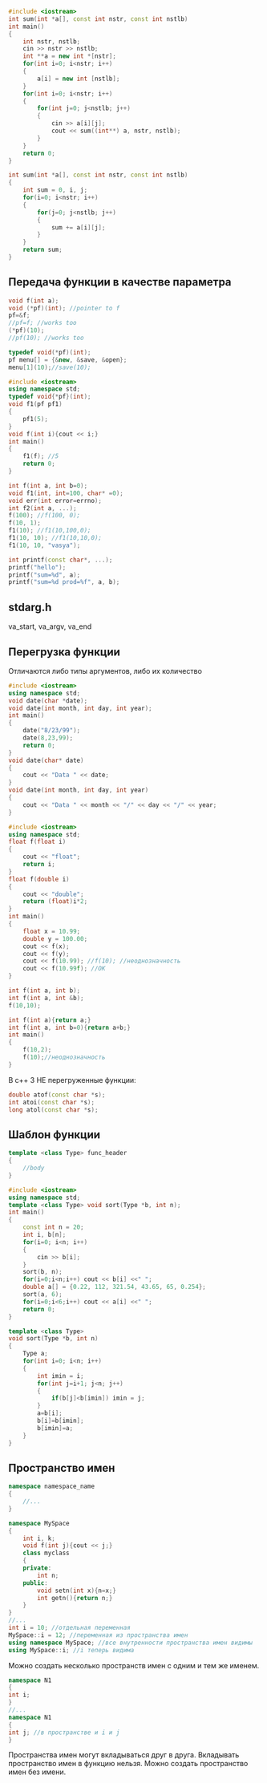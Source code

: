 ```c++
#include <iostream>
int sum(int *a[], const int nstr, const int nstlb)
int main()
{
	int nstr, nstlb;
	cin >> nstr >> nstlb;
	int **a = new int *[nstr];
	for(int i=0; i<nstr; i++)
	{
		a[i] = new int [nstlb];
	}
	for(int i=0; i<nstr; i++)
	{
		for(int j=0; j<nstlb; j++)
		{
			cin >> a[i][j];
			cout << sum((int**) a, nstr, nstlb);
		}
	}
	return 0;
}

int sum(int *a[], const int nstr, const int nstlb)
{
	int sum = 0, i, j;
	for(i=0; i<nstr; i++)
	{
		for(j=0; j<nstlb; j++)
		{
			sum += a[i][j];
		}
	}
	return sum;
}
```

## Передача функции в качестве параметра
```c++
void f(int a);
void (*pf)(int); //pointer to f
pf=&f;
//pf=f; //works too
(*pf)(10);
//pf(10); //works too

typedef void(*pf)(int);
pf menu[] = {&new, &save, &open};
menu[1](10);//save(10);
```
```c++
#include <iostream>
using namespace std;
typedef void{*pf}(int);
void f1(pf pf1)
{
	pf1(5);
}
void f(int i){cout << i;}
int main()
{
	f1(f); //5
	return 0;
}
```
```c++
int f(int a, int b=0);
void f1(int, int=100, char* =0);
void err(int error=errno);
int f2(int a, ...);
f(100); //f(100, 0);
f(10, 1);
f1(10); //f1(10,100,0);
f1(10, 10); //f1(10,10,0);
f1(10, 10, "vasya");

int printf(const char*, ...);
printf("hello");
printf("sum=%d", a);
printf("sum=%d prod=%f", a, b);
```

## stdarg.h
va_start, va_argv, va_end

## Перегрузка функции
Отличаются либо типы аргументов, либо их количество
```c++
#include <iostream>
using namespace std;
void date(char *date);
void date(int month, int day, int year);
int main()
{
	date("8/23/99");
	date(8,23,99);
	return 0;
}
void date(char* date)
{
	cout << "Data " << date;
}
void date(int month, int day, int year)
{
	cout << "Data " << month << "/" << day << "/" << year;
}
```
```c++
#include <iostream>
using namespace std;
float f(float i)
{
	cout << "float";
	return i;
}
float f(double i)
{
	cout << "double";
	return (float)i*2;
}
int main()
{
	float x = 10.99;
	double y = 100.00;
	cout << f(x);
	cout << f(y);
	cout << f(10.99); //f(10); //неоднозначность
	cout << f(10.99f); //OK
}

int f(int a, int b);
int f(int a, int &b);
f(10,10);

int f(int a){return a;}
int f(int a, int b=0){return a+b;}
int main()
{
	f(10,2);
	f(10);//неоднозначность
}
```
В c++ 3 НЕ перегруженные функции:
```c++
double atof(const char *s);
int atoi(const char *s);
long atol(const char *s);
```
## Шаблон функции
```c++
template <class Type> func_header
{
	//body
}
```
```c++
#include <iostream>
using namespace std;
template <class Type> void sort(Type *b, int n);
int main()
{
	const int n = 20;
	int i, b[n];
	for(i=0; i<n; i++)
	{
		cin >> b[i];
	}
	sort(b, n);
	for(i=0;i<n;i++) cout << b[i] <<" ";
	double a[] = {0.22, 112, 321.54, 43.65, 65, 0.254};
	sort(a, 6);
	for(i=0;i<6;i++) cout << a[i] <<" ";
	return 0;
}

template <class Type>
void sort(Type *b, int n)
{
	Type a;
	for(int i=0; i<n; i++)
	{
		int imin = i;
		for(int j=i+1; j<n; j++)
		{
			if(b[j]<b[imin]) imin = j;
		}
		a=b[i];
		b[i]=b[imin];
		b[imin]=a;
	}
}
```
## Пространство имен
```c++
namespace namespace_name
{
	//...
}
```
```c++
namespace MySpace
{
	int i, k;
	void f(int j){cout << j;}
	class myclass
	{
	private:
		int n;
	public:
		void setn(int x){n=x;}
		int getn(){return n;}
	}
}
//...
int i = 10; //отдельная переменная
MySpace::i = 12; //переменная из пространства имен
using namespace MySpace; //все внутренности пространства имен видимы
using MySpace::i; //i теперь видима
```
Можно создать несколько пространств имен с одним и тем же именем.
```c++
namespace N1
{
int i;
}
//...
namespace N1
{
int j; //в пространстве и i и j
}
```
Пространства имен могут вкладываться друг в друга.
Вкладывать пространство имен в функцию нельзя.
Можно создать пространство имен без имени.